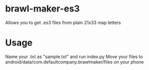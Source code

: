# brawl-maker-es3
Allows you to get .es3 files from plain 21x33 map letters
# Usage
Name your .txt as "sample.txt" and run index.py
Move your files to android/data/com.defaultcompany.brawlmaker/files on your phone
